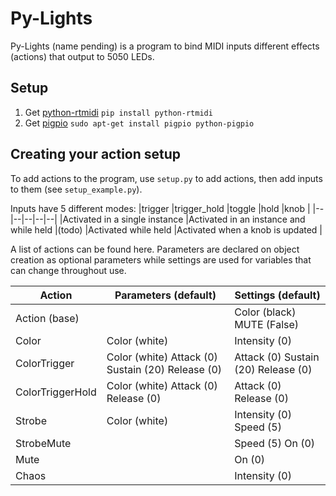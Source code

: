 # Py-Lights
Py-Lights (name pending) is a program to bind MIDI inputs different effects (actions) that output to 5050 LEDs.

## Setup
1. Get [python-rtmidi](https://pypi.org/project/python-rtmidi/) ```pip install python-rtmidi```
2. Get [pigpio](http://abyz.me.uk/rpi/pigpio/download.html) ```sudo apt-get install pigpio python-pigpio```

## Creating your action setup
To add actions to the program, use ```setup.py``` to add actions, then add inputs to them (see ```setup_example.py```).

Inputs have 5 different modes:
|trigger |trigger_hold |toggle  |hold  |knob  |
|--|--|--|--|--|
|Activated in a single instance  |Activated in an instance and while held   |(todo)  |Activated while held  |Activated when a knob is updated  |


A list of actions can be found here. Parameters are declared on object creation as optional parameters while settings are used for variables that can change throughout use.

|Action          |Parameters (default)                                |Settings (default)                   |
|----------------|----------------------------------------------------|-------------------------------------|
|Action (base)   |                                                    |Color (black)  MUTE (False)          |
|Color           |Color (white)                                       |Intensity (0)                        |
|ColorTrigger    |Color (white)  Attack (0)  Sustain (20)  Release (0)|Attack (0)  Sustain (20)  Release (0)|
|ColorTriggerHold|Color (white)  Attack (0)   Release (0)             |Attack (0)  Release (0)              |
|Strobe          |Color (white)                                       |Intensity (0)  Speed (5)             |
|StrobeMute      |                                                    |Speed (5)  On (0)                    |
|Mute            |                                                    |On (0)                               |
|Chaos           |                                                    |Intensity (0)                        |
